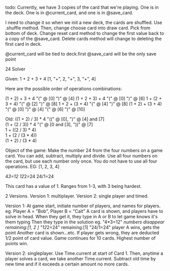 todo:
Currently, we have 3 copies of the card that we're playing. One is in the deck. One is in @current_card, and one is in @save_card.

I need to change it so when we init a new deck, the cards are shuffled. Use .shuffle method. Then, change choose card into draw card. Pick from bottom of deck. Change reset card method to change the first value back to a copy of the @save_card. Delete cards method will change to deleting the first card in deck.

@current_card will be tied to deck.first
@save_card will be the only save point

24 Solver         

Given: 
1 + 2 + 3 + 4        [1, "+", 2, "+", 3, "+", 4]

Here are the possible order of operations combinations:

(1 + 2) + 3 + 4      "(" @ [0]  ")" @ [4]
(1 + 2 + 3) + 4      "(" @ [0]  ")" @ [6]
1 + (2 + 3 + 4)      "(" @ [2]	")" @ [8]
1 + 2 + (3 + 4)			 "(" @ [4]  ")" @ [8]
(1 + 2) + (3 + 4)    "(" @ [0]  ")" @ [4]  "(" @ [6]  ")" @ [10] 

Old:
((1 + 2) / 3) * 4    "((" @ [0], ")" @ [4] and [7]       
(1 + (2 / 3)) * 4    "(" @ [0 and [3], "))" @ [7]        
1 + ((2 / 3) * 4)            
1 + (2 / (3 * 4))            
(1 + 2) / (3 * 4)  


Object of the game: Make the number 24 from the four numbers on a game card.
You can add, subtract, multiply and divide. Use all four numbers on the card, but use each number only once. You do not have to use all four operations. 
EG: [1, 2, 3, 4] 

4*3=12
12*2=24
24/1=24

This card has a value of 1. Ranges from 1-3, with 3 being hardest.

2 Versions.
Version 1: multiplayer. Version 2: single player and timed.

Version 1: At game start, initiate number of players, and names for players.
eg. Player A = "Bob", Player B = "Cait"
A card is shown, and players have to solve in head.
When they get it, they type in A or B to let game knows it's them typing
Then they type in the solution eg. "4*3=12" *numbers disappear remaining:[1, 2 ]
"12*2=24" remaining:[1]
"24/1=24" player A wins, gets the point
Another card is shown...etc. If player gets wrong, they are deducted 1/2 point of card value.
Game continues for 10 cards. Highest number of points win. 

Version 2: singleplayer. Use Time.current at start of Card 1. Then, anytime a player solves a card, we take another Time.current. Subtract old time by new time and if it exceeds a certain amount no more cards. 
